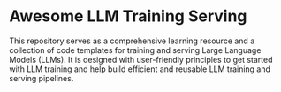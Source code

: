 # Awesome LLM Training Serving

This repository serves as a comprehensive learning resource and a collection of code templates for training and serving Large Language Models (LLMs). It is designed with user-friendly principles to get started with LLM training and help build efficient and reusable LLM training and serving pipelines.
